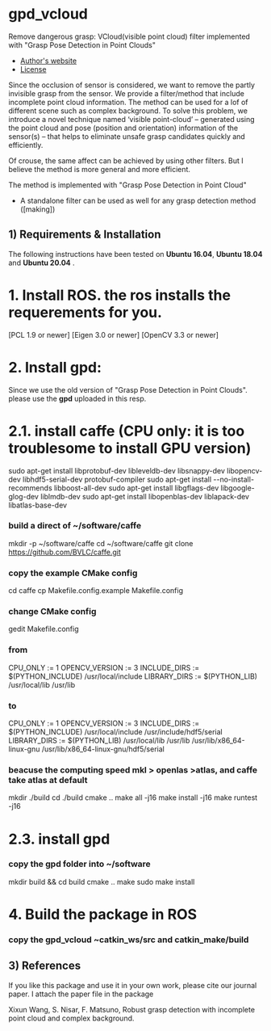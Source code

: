 # gpd_vcloud
Remove dangerous grasp: VCloud(visible point cloud) filter implemented with "Grasp Pose Detection in Point Clouds"

* [Author's website](https://www.oit.ac.jp/elc/~matsunolab/index.html)
* [License](making)


Since the occlusion of sensor is considered, we want to remove the partly invisible grasp from the sensor.
We provide a filter/method that include incomplete point cloud information.
The method can be used for a lof of different scene such as complex background. 
To solve this problem, we introduce a novel technique named ‘visible point-cloud’ – generated using the point cloud and pose (position and orientation) information of the sensor(s) – that helps to eliminate unsafe grasp candidates quickly and efficiently.

Of crouse, the same affect can be achieved by using other filters. But I believe the method is more general and more efficient.

The method is implemented with "Grasp Pose Detection in Point Cloud"
* A standalone filter can be used as well for any grasp detection method ([making])

## 1) Requirements & Installation

The following instructions have been tested on  **Ubuntu 16.04**, **Ubuntu 18.04** and  **Ubuntu 20.04** .

# 1. Install ROS. the ros installs the requerements for you.
  [PCL 1.9 or newer]
  [Eigen 3.0 or newer]
  [OpenCV 3.3 or newer]

# 2. Install gpd:
   Since we use the old version of "Grasp Pose Detection in Point Clouds". please use the **gpd** uploaded in this resp.

# 2.1. install caffe (CPU only: it is too troublesome to install GPU version) 
sudo apt-get install libprotobuf-dev libleveldb-dev libsnappy-dev libopencv-dev libhdf5-serial-dev protobuf-compiler
sudo apt-get install --no-install-recommends libboost-all-dev
sudo apt-get install libgflags-dev libgoogle-glog-dev liblmdb-dev
sudo apt-get install libopenblas-dev liblapack-dev libatlas-base-dev

### build a direct of ~/software/caffe
mkdir -p ~/software/caffe
cd ~/software/caffe
git clone https://github.com/BVLC/caffe.git

### copy the example CMake config
cd caffe
cp Makefile.config.example Makefile.config

### change CMake config
gedit Makefile.config
### from
CPU_ONLY := 1
OPENCV_VERSION := 3
INCLUDE_DIRS := $(PYTHON_INCLUDE) /usr/local/include
LIBRARY_DIRS := $(PYTHON_LIB) /usr/local/lib /usr/lib 
### to
CPU_ONLY := 1
OPENCV_VERSION := 3
INCLUDE_DIRS := $(PYTHON_INCLUDE) /usr/local/include /usr/include/hdf5/serial
LIBRARY_DIRS := $(PYTHON_LIB) /usr/local/lib /usr/lib /usr/lib/x86_64-linux-gnu /usr/lib/x86_64-linux-gnu/hdf5/serial
### beacuse the computing speed mkl > openlas >atlas, and caffe take atlas at default

mkdir ./build
cd ./build
cmake ..
make all -j16
make install -j16
make runtest -j16


# 2.3. install gpd
### copy the gpd folder into ~/software
mkdir build && cd build
cmake ..
make
sudo make install

# 4. Build the package in ROS
### copy the gpd_vcloud ~catkin_ws/src and catkin_make/build


## 3) References

If you like this package and use it in your own work, please cite our journal
paper. I attach the paper file in the package

Xixun Wang, S. Nisar, F. Matsuno, Robust grasp detection with incomplete point cloud and complex background.
